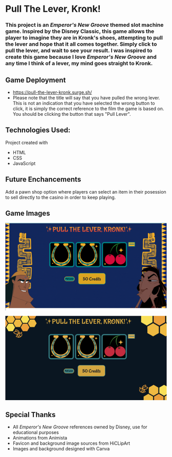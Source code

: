 # Pull The Lever, Kronk!

### This project is an *Emperor's New Groove* themed slot machine game. Inspired by the Disney Classic, this game allows the player to imagine they are in Kronk's shoes, attempting to pull the lever and hope that it all comes together. Simply click to pull the lever, and wait to see your result. I was inspired to create this game because I love *Emperor's New Groove* and any time I think of a lever, my mind goes straight to Kronk.

## Game Deployment
* https://pull-the-lever-kronk.surge.sh/
* Please note that the title will say that you have pulled the wrong lever. This is not an indication that you have selected the wrong button to click, it is simply the correct reference to the film the game is based on. You should be clicking the button that says "Pull Lever".

## Technologies Used:
Project created with
* HTML
* CSS
* JavaScript

## Future Enchancements 
Add a pawn shop option where players can select an item in their posession to sell directly to the casino in order to keep playing.

## Game Images
![KRONK SS](https://github.com/alldayoday/pull-the-lever-kronk/raw/main/assets/SS1.png)

![BEES SS](https://github.com/alldayoday/pull-the-lever-kronk/raw/main/assets/SS2.png)

## Special Thanks
* All *Emperor's New Groove* references owned by Disney, use for educational purposes
* Animations from Animista
* Favicon and background image sources from HiCLipArt
* Images and background designed with Canva